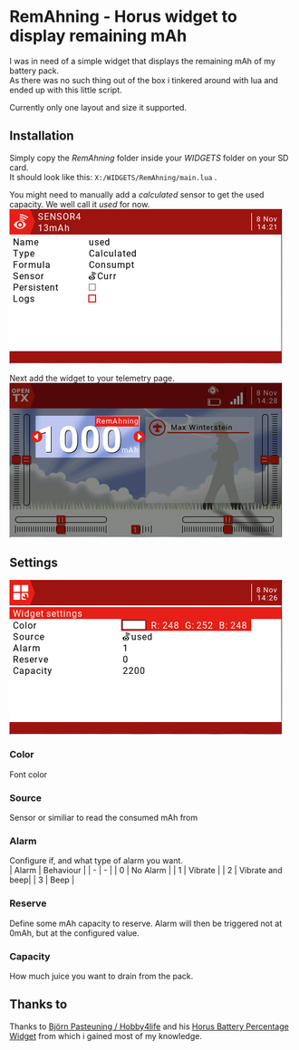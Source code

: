 # RemAhning - Horus widget to display remaining mAh

I was in need of a simple widget that displays the remaining mAh of my battery pack.  
As there was no such thing out of the box i tinkered around with lua and ended up with this little script.

Currently only one layout and size it supported.

## Installation
Simply copy the _RemAhning_ folder inside your _WIDGETS_ folder on your SD card.  
It should look like this: `X:/WIDGETS/RemAhning/main.lua` .

You might need to manually add a _calculated_ sensor to get the used capacity. We well call it _used_ for now.  
![Sensor Screenshot](/screenshot_sensor.png?raw=true "Sensor Screenshot")

Next add the widget to your telemetry page.  
![Widget Screenshot](/screenshot_widget_add.png?raw=true "Widget Screenshot")  

## Settings
![Settings Screenshot](/screenshot_settings.png?raw=true "Settings Screenshot")

### Color
Font color

### Source
Sensor or similiar to read the consumed mAh from

### Alarm
Configure if, and what type of alarm you want.  
| Alarm | Behaviour |
| - | - |
| 0 | No Alarm |
| 1 | Vibrate |
| 2 | Vibrate and beep|
| 3 | Beep |

### Reserve
Define some mAh capacity to reserve. Alarm will then be triggered not at 0mAh, but at the configured value.

### Capacity
How much juice you want to drain from the pack.

## Thanks to
Thanks to [Björn Pasteuning / Hobby4life](https://hobby4life.nl/) and his 
[Horus Battery Percentage Widget](https://github.com/Hobby4life/Horus-Battery-Percentage-Widget) from which i gained most of my knowledge.
